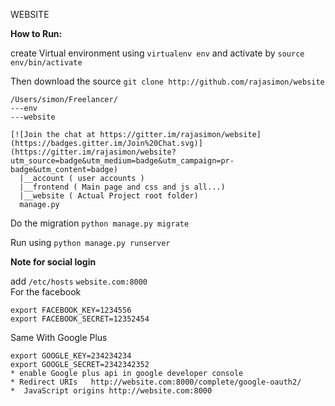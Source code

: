 WEBSITE

**How to Run:**

create Virtual environment using `virtualenv env` and activate by `source env/bin/activate`

Then download the source `git clone http://github.com/rajasimon/website`

```
/Users/simon/Freelancer/
---env
---website

[![Join the chat at https://gitter.im/rajasimon/website](https://badges.gitter.im/Join%20Chat.svg)](https://gitter.im/rajasimon/website?utm_source=badge&utm_medium=badge&utm_campaign=pr-badge&utm_content=badge)
  |__account ( user accounts )
  |__frontend ( Main page and css and js all...)
  |__website ( Actual Project root folder)
  manage.py
  ```

Do the migration `python manage.py migrate`

Run using `python manage.py runserver`

**Note for social login**

add  `/etc/hosts` `website.com:8000`  
  For the facebook
  ```
  export FACEBOOK_KEY=1234556
  export FACEBOOK_SECRET=12352454
  ```

  Same With Google Plus
  ```
  export GOOGLE_KEY=234234234
  export GOOGLE_SECRET=2342342352
  * enable Google plus api in google developer console
  * Redirect URIs	http://website.com:8000/complete/google-oauth2/
  *  JavaScript origins	http://website.com:8000
  ```
